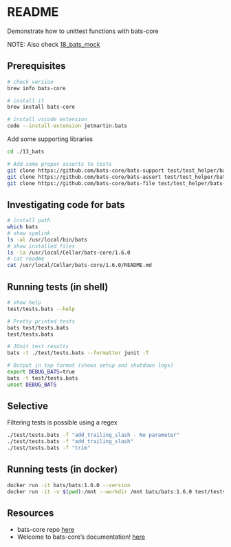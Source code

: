 # README

Demonstrate how to unittest functions with bats-core

NOTE: Also check [18_bats_mock](../18_bats_mock/README.md)

## Prerequisites

```sh
# check version 
brew info bats-core

# install it
brew install bats-core

# install vscode extension
code --install-extension jetmartin.bats  
```

Add some supporting libraries  

```sh
cd ./13_bats

# Add some proper asserts to tests
git clone https://github.com/bats-core/bats-support test/test_helper/bats-support
git clone https://github.com/bats-core/bats-assert test/test_helper/bats-assert  
git clone https://github.com/bats-core/bats-file test/test_helper/bats-file 
```

## Investigating code for bats

```sh
# install path
which bats
# show symlink
ls -al /usr/local/bin/bats   
# show installed files
ls -la /usr/local/Cellar/bats-core/1.6.0
# cat readme
cat /usr/local/Cellar/bats-core/1.6.0/README.md     
```

## Running tests (in shell)

```sh
# show help
test/tests.bats --help

# Pretty printed tests
bats test/tests.bats 
test/tests.bats 

# JUnit test results
bats -t ./test/tests.bats --formatter junit -T

# Output in tap format (shows setup and shutdown logs)
export DEBUG_BATS=true  
bats -t test/tests.bats 
unset DEBUG_BATS
```

## Selective

Filtering tests is possible using a regex  

```sh
./test/tests.bats -f "add_trailing_slash - No parameter"
./test/tests.bats -f "add_trailing_slash"
./test/tests.bats -f "trim"
```

## Running tests (in docker)

```sh
docker run -it bats/bats:1.6.0 --version
docker run -it -v $(pwd):/mnt --workdir /mnt bats/bats:1.6.0 test/tests.bats         
```

## Resources

* bats-core repo [here](https://github.com/bats-core)  
* Welcome to bats-core’s documentation! [here](https://bats-core.readthedocs.io/en/stable/)
